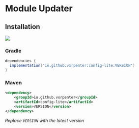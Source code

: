 


# Module Updater

## Installation

<a href=""><img src="https://img.shields.io/maven-central/v/io.github.vxrpenter/config-lite?style=flat-square&logo=apachemaven&logoColor=f18800&color=f18800"></a>

### Gradle
```gradle
dependencies {
  implementation("io.github.vxrpenter:config-lite:VERSION")
}
```

### Maven
```xml
<dependency>
    <groupId>io.github.vxrpenter</groupId>
    <artifactId>config-lite</artifactId>
    <version>VERSION</version>
</dependency>
```
*Replace `VERSION` with the latest version*
